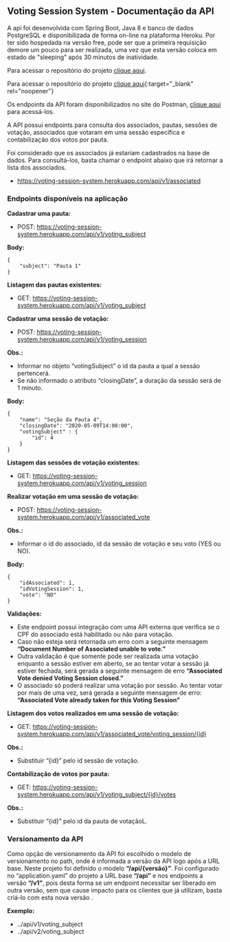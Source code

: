 ## Voting Session System - Documentação da API 

A api foi desenvolvida com Spring Boot, Java 8 e banco de dados PostgreSQL e disponibilizada de forma on-line na plataforma Heroku.
Por ter sido hospedada na versão free, pode ser que a primeira requisição demore um pouco para ser realizada, uma vez que esta versão
coloca em estado de "sleeping" após 30 minutos de inatividade.

Para acessar o repositório do projeto <a href="https://github.com/kevinzamperetti/voting-session-system" target="_blank">clique aqui</a>.


Para acessar o repositório do projeto [clique aqui](https://github.com/kevinzamperetti/voting-session-system){:target="_blank" rel="noopener"}


Os endpoints da API foram disponibilizados no site do Postman, 
<a href="https://documenter.getpostman.com/view/10875867/SzmfYcuB?version=latest" target="_blank">clique aqui</a> para acessá-los.

A API possui endpoints para consulta dos associados, pautas, sessões de votação, associados que votaram
em uma sessão específica e contabilização dos votos por pauta.

Foi considerado que os associados já estariam cadastrados na base de dados.
Para consultá-los, basta chamar o endpoint abaixo que irá retornar a lista dos associados.

- https://voting-session-system.herokuapp.com/api/v1/associated

### Endpoints disponíveis na aplicação

**Cadastrar uma pauta:**
- POST: https://voting-session-system.herokuapp.com/api/v1/voting_subject

**Body:**
```
{
	"subject": "Pauta 1"
}
```

**Listagem das pautas existentes:**
- GET: https://voting-session-system.herokuapp.com/api/v1/voting_subject

**Cadastrar uma sessão de votação:**
- POST: https://voting-session-system.herokuapp.com/api/v1/voting_session

**Obs.:**
- Informar no objeto “votingSubject” o id da pauta a qual a sessão pertencerá.
- Se não informado o atributo “closingDate”, a duração da sessão será de 1 minuto.

**Body:**
```
{
	"name": "Seção da Pauta 4",
	"closingDate": "2020-05-09T14:00:00",
	"votingSubject" : {
		"id": 4
	}
}
```

**Listagem das sessões de votação existentes:**
- GET: https://voting-session-system.herokuapp.com/api/v1/voting_session

**Realizar votação em uma sessão de votação:**
- POST: https://voting-session-system.herokuapp.com/api/v1/associated_vote

**Obs.:**
- Informar o id do associado, id da sessão de votação e seu voto (YES ou NO).

**Body:**
```
{
	"idAssociated": 1,
	"idVotingSession": 1,
	"vote": "NO"
}
```

**Validações:**
- Este endpoint possui integração com uma API externa que verifica se o CPF do associado está habilitado ou não para votação.
- Caso não esteja será retornada um erro com a seguinte mensagem **“Document Number of Associated unable to vote.”**
- Outra validação é que somente pode ser realizada uma votação enquanto a sessão estiver em aberto, se ao tentar votar a sessão já
estiver fechada, será gerada a seguinte mensagem de erro **“Associated Vote denied Voting Session closed.”**
- O associado só poderá realizar uma votação por sessão. Ao tentar votar por mais de uma vez, será gerada a seguinte
mensagem de erro: **“Associated Vote already taken for this Voting Session”**

**Listagem dos votos realizados em uma sessão de votação:**
- GET: https://voting-session-system.herokuapp.com/api/v1/associated_vote/voting_session/{id}

**Obs.:**
- Substituir “{id}” pelo id sessão de votação.

**Contabilização de votos por pauta:**
- GET: https://voting-session-system.herokuapp.com/api/v1/voting_subject/{id}/votes

**Obs.:**
- Substituir “{id}” pelo id da pauta de votaçãoL.

### Versionamento da API

Como opção de versionamento da API foi escolhido o modelo de versionamento no path, onde é informada a versão da API logo após a URL base.
Neste projeto foi definido o modelo **“/api/{versão}”**.
Foi configurado no “application.yaml” do projeto a URL base **“/api”** e nos endpoints a versão **“/v1”**,
pois desta forma se um endpoint necessitar ser liberado em outra versão, sem que cause impacto para os clientes
que já utilizam, basta criá-lo com esta nova versão .

**Exemplo:**
- ../api/v1/voting_subject
- ../api/v2/voting_subject



